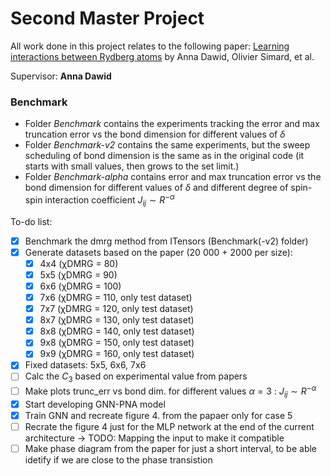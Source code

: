 # Second Master Project

All work done in this project relates to the following paper: [Learning interactions between Rydberg atoms](https://arxiv.org/abs/2412.12019) by Anna Dawid, Olivier Simard, et al.

Supervisor: **Anna Dawid**

### Benchmark
- Folder *Benchmark* contains the experiments tracking the error and max truncation error vs the bond dimension for different values of $`\delta`$
- Folder *Benchmark-v2* contains the same experiments, but the sweep scheduling of bond dimension is the same as in the original code (it starts with small values, then grows to the set limit.)
- Folder *Benchmark-alpha* contains error and max truncation error vs the bond dimension for different values of $`\delta`$ and different degree of spin-spin interaction coefficient $` J_{ij}\sim R^{-\alpha}`$ 

To-do list:
- [x] Benchmark the dmrg method from ITensors (Benchmark(-v2) folder)
- [x] Generate datasets based on the paper (20 000 + 2000 per size):
    - [x] 4x4 (χDMRG = 80)
    - [x] 5x5 (χDMRG = 90)
    - [x] 6x6 (χDMRG = 100)
    - [x] 7x6 (χDMRG = 110, only test dataset)
    - [x] 7x7 (χDMRG = 120, only test dataset)
    - [x] 8x7 (χDMRG = 130, only test dataset)
    - [x] 8x8 (χDMRG = 140, only test dataset)
    - [x] 9x8 (χDMRG = 150, only test dataset)
    - [x] 9x9 (χDMRG = 160, only test dataset)
- [x] Fixed datasets: 5x5, 6x6, 7x6
- [ ] Calc the $C_3$ based on experimental value from papers
- [ ] Make plots trunc_err vs bond dim. for different values $`\alpha=3`$ : $`J_{ij}\sim R^{-\alpha}`$
- [x] Start developing GNN-PNA model
- [x] Train GNN and recreate figure 4. from the papaer only for case 5
- [ ] Recrate the figure 4 just for the MLP network at the end of the current architecture -> TODO: Mapping the input to make it compatible
- [ ] Make phase diagram from the paper for just a short interval, to be able idetify if we are close to the phase transistion